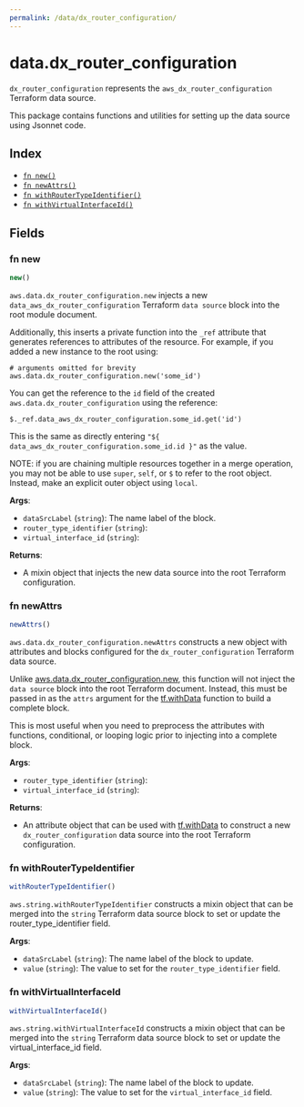 ```yaml
---
permalink: /data/dx_router_configuration/
---
```


# data.dx_router_configuration

`dx_router_configuration` represents the `aws_dx_router_configuration` Terraform data source.



This package contains functions and utilities for setting up the data source using Jsonnet code.


## Index

* [`fn new()`](#fn-new)
* [`fn newAttrs()`](#fn-newattrs)
* [`fn withRouterTypeIdentifier()`](#fn-withroutertypeidentifier)
* [`fn withVirtualInterfaceId()`](#fn-withvirtualinterfaceid)

## Fields

### fn new

```ts
new()
```


`aws.data.dx_router_configuration.new` injects a new `data_aws_dx_router_configuration` Terraform `data source`
block into the root module document.

Additionally, this inserts a private function into the `_ref` attribute that generates references to attributes of the
resource. For example, if you added a new instance to the root using:

    # arguments omitted for brevity
    aws.data.dx_router_configuration.new('some_id')

You can get the reference to the `id` field of the created `aws.data.dx_router_configuration` using the reference:

    $._ref.data_aws_dx_router_configuration.some_id.get('id')

This is the same as directly entering `"${ data_aws_dx_router_configuration.some_id.id }"` as the value.

NOTE: if you are chaining multiple resources together in a merge operation, you may not be able to use `super`, `self`,
or `$` to refer to the root object. Instead, make an explicit outer object using `local`.

**Args**:
  - `dataSrcLabel` (`string`): The name label of the block.
  - `router_type_identifier` (`string`): 
  - `virtual_interface_id` (`string`): 

**Returns**:
- A mixin object that injects the new data source into the root Terraform configuration.


### fn newAttrs

```ts
newAttrs()
```


`aws.data.dx_router_configuration.newAttrs` constructs a new object with attributes and blocks configured for the `dx_router_configuration`
Terraform data source.

Unlike [aws.data.dx_router_configuration.new](#fn-new), this function will not inject the `data source`
block into the root Terraform document. Instead, this must be passed in as the `attrs` argument for the
[tf.withData](https://github.com/tf-libsonnet/core/tree/main/docs#fn-withdata) function to build a complete block.

This is most useful when you need to preprocess the attributes with functions, conditional, or looping logic prior to
injecting into a complete block.

**Args**:
  - `router_type_identifier` (`string`): 
  - `virtual_interface_id` (`string`): 

**Returns**:
  - An attribute object that can be used with [tf.withData](https://github.com/tf-libsonnet/core/tree/main/docs#fn-withdata) to construct a new `dx_router_configuration` data source into the root Terraform configuration.


### fn withRouterTypeIdentifier

```ts
withRouterTypeIdentifier()
```

`aws.string.withRouterTypeIdentifier` constructs a mixin object that can be merged into the `string`
Terraform data source block to set or update the router_type_identifier field.



**Args**:
  - `dataSrcLabel` (`string`): The name label of the block to update.
  - `value` (`string`): The value to set for the `router_type_identifier` field.


### fn withVirtualInterfaceId

```ts
withVirtualInterfaceId()
```

`aws.string.withVirtualInterfaceId` constructs a mixin object that can be merged into the `string`
Terraform data source block to set or update the virtual_interface_id field.



**Args**:
  - `dataSrcLabel` (`string`): The name label of the block to update.
  - `value` (`string`): The value to set for the `virtual_interface_id` field.
